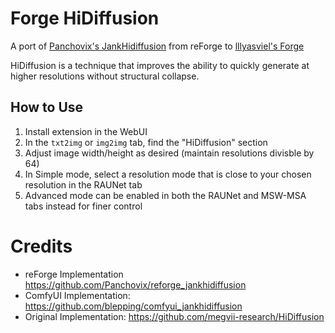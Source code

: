 # Forge HiDiffusion
A port of [Panchovix's JankHidiffusion](https://github.com/Panchovix/reforge_jankhidiffusion) from reForge to [lllyasviel's Forge](https://github.com/lllyasviel/stable-diffusion-webui-forge)

HiDiffusion is a technique that improves the ability to quickly generate at higher resolutions without structural collapse.

## How to Use
1. Install extension in the WebUI
2. In the `txt2img` or `img2img` tab, find the "HiDiffusion" section
3. Adjust image width/height as desired (maintain resolutions divisble by 64)
4. In Simple mode, select a resolution mode that is close to your chosen resolution in the RAUNet tab
5. Advanced mode can be enabled in both the RAUNet and MSW-MSA tabs instead for finer control

# Credits
- reForge Implementation https://github.com/Panchovix/reforge_jankhidiffusion
- ComfyUI Implementation: https://github.com/blepping/comfyui_jankhidiffusion
- Original Implementation: https://github.com/megvii-research/HiDiffusion

